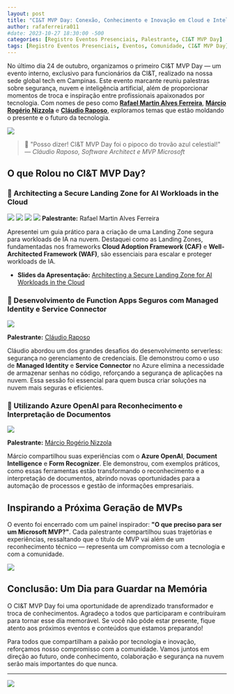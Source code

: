 ```yaml
---
layout: post
title: "CI&T MVP Day: Conexão, Conhecimento e Inovação em Cloud e Inteligência Artificial!"
author: rafaferreira011
#date: 2023-10-27 18:30:00 -500
categories: [Registro Eventos Presenciais, Palestrante, CI&T MVP Day]
tags: [Registro Eventos Presenciais, Eventos, Comunidade, CI&T MVP Day]
---
```



No último dia 24 de outubro, organizamos o primeiro CI&T MVP Day — um evento interno, exclusivo para funcionários da CI&T, realizado na nossa sede global tech em Campinas. Este evento marcante reuniu palestras sobre segurança, nuvem e inteligência artificial, além de proporcionar momentos de troca e inspiração entre profissionais apaixonados por tecnologia. Com nomes de peso como **[Rafael Martin Alves Ferreira](https://www.linkedin.com/in/rafaelmaferreira/)**, **[Márcio Rogério Nizzola](https://www.linkedin.com/in/nizzola/)** e **[Cláudio Raposo](https://www.linkedin.com/in/cfraposo/)**, exploramos temas que estão moldando o presente e o futuro da tecnologia.

![](https://stoblobcertificados011.blob.core.windows.net/imagens-blog/posts/mvp.talks/1.png)


> 💬 "Posso dizer! CI&T MVP Day foi o pipoco do trovão azul celestial!" — *Cláudio Raposo, Software Architect e MVP Microsoft*


## O que Rolou no CI&T MVP Day?

### 🔹 Architecting a Secure Landing Zone for AI Workloads in the Cloud

![](https://stoblobcertificados011.blob.core.windows.net/imagens-blog/posts/mvp.talks/2.jpg)
![](https://stoblobcertificados011.blob.core.windows.net/imagens-blog/posts/mvp.talks/3.jpeg)
![](https://stoblobcertificados011.blob.core.windows.net/imagens-blog/posts/mvp.talks/4.jpeg)
![](https://stoblobcertificados011.blob.core.windows.net/imagens-blog/posts/mvp.talks/5.jpeg)
**Palestrante:** Rafael Martin Alves Ferreira

Apresentei um guia prático para a criação de uma Landing Zone segura para workloads de IA na nuvem. Destaquei como as Landing Zones, fundamentadas nos frameworks **Cloud Adoption Framework (CAF)** e **Well-Architected Framework (WAF)**, são essenciais para escalar e proteger workloads de IA.

- <i class="fa-regular fa-folder-open"></i> **Slides da Apresentação:** [Architecting a Secure Landing Zone for AI Workloads in the Cloud](https://stoblobcertificados011.blob.core.windows.net/palestras/CIT.pdf)

### 🔹 Desenvolvimento de Function Apps Seguros com Managed Identity e Service Connector

![](https://stoblobcertificados011.blob.core.windows.net/imagens-blog/posts/mvp.talks/6.jpg)

**Palestrante:** [Cláudio Raposo](https://www.linkedin.com/in/cfraposo/)

Cláudio abordou um dos grandes desafios do desenvolvimento serverless: segurança no gerenciamento de credenciais. Ele demonstrou como o uso de **Managed Identity** e **Service Connector** no Azure elimina a necessidade de armazenar senhas no código, reforçando a segurança de aplicações na nuvem. Essa sessão foi essencial para quem busca criar soluções na nuvem mais seguras e eficientes.

### 🔹 Utilizando Azure OpenAI para Reconhecimento e Interpretação de Documentos

![](https://stoblobcertificados011.blob.core.windows.net/imagens-blog/posts/mvp.talks/7.jpeg)

**Palestrante:** [Márcio Rogério Nizzola](https://www.linkedin.com/in/nizzola/)

Márcio compartilhou suas experiências com o **Azure OpenAI**, **Document Intelligence** e **Form Recognizer**. Ele demonstrou, com exemplos práticos, como essas ferramentas estão transformando o reconhecimento e a interpretação de documentos, abrindo novas oportunidades para a automação de processos e gestão de informações empresariais.

## Inspirando a Próxima Geração de MVPs

O evento foi encerrado com um painel inspirador: **"O que preciso para ser um Microsoft MVP?"**. Cada palestrante compartilhou suas trajetórias e experiências, ressaltando que o título de MVP vai além de um reconhecimento técnico — representa um compromisso com a tecnologia e com a comunidade.

![](https://stoblobcertificados011.blob.core.windows.net/imagens-blog/posts/mvp.talks/8.jpg)

## Conclusão: Um Dia para Guardar na Memória

O CI&T MVP Day foi uma oportunidade de aprendizado transformador e troca de conhecimentos. Agradeço a todos que participaram e contribuíram para tornar esse dia memorável. Se você não pôde estar presente, fique atento aos próximos eventos e conteúdos que estamos preparando!

Para todos que compartilham a paixão por tecnologia e inovação, reforçamos nosso compromisso com a comunidade. Vamos juntos em direção ao futuro, onde conhecimento, colaboração e segurança na nuvem serão mais importantes do que nunca.

---

![](https://stoblobcertificados011.blob.core.windows.net/imagens-blog/posts/Logo2.png)
